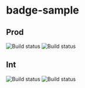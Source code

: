 # badge-sample

## Prod
![Build status](https://build.mobile.azure.com/v0.1/apps/bbc8a845-ef68-4bba-a000-794e4045b33f/branches/master/badge)
![Build status](https://build.mobile.azure.com/v0.1/apps/bbc8a845-ef68-4bba-a000-794e4045b33f/branches/nested/badge)


## Int
![Build status](https://the-bridge-int.trafficmanager.net/v0.1/apps/7a758652-f9fd-4c5a-8ce3-cb94a50e2f6f/branches/master/badge)
![Build status](https://the-bridge-int.trafficmanager.net/v0.1/apps/7a758652-f9fd-4c5a-8ce3-cb94a50e2f6f/branches/failed/badge)
